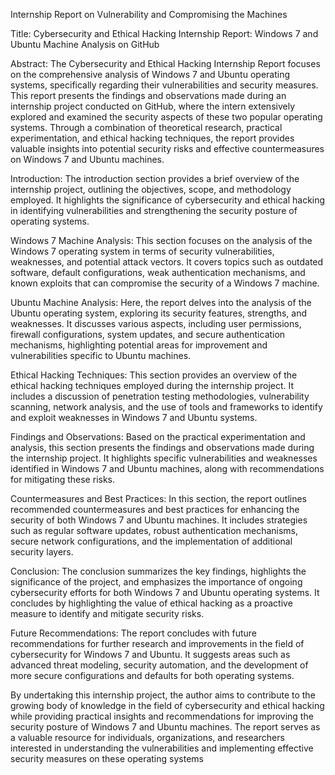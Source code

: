 Internship Report on Vulnerability and Compromising the Machines

Title: Cybersecurity and Ethical Hacking Internship Report: Windows 7 and Ubuntu Machine Analysis on GitHub

Abstract: The Cybersecurity and Ethical Hacking Internship Report focuses on the comprehensive analysis of Windows 7 and Ubuntu operating systems, specifically regarding their vulnerabilities and security measures. This report presents the findings and observations made during an internship project conducted on GitHub, where the intern extensively explored and examined the security aspects of these two popular operating systems. Through a combination of theoretical research, practical experimentation, and ethical hacking techniques, the report provides valuable insights into potential security risks and effective countermeasures on Windows 7 and Ubuntu machines.

Introduction: The introduction section provides a brief overview of the internship project, outlining the objectives, scope, and methodology employed. It highlights the significance of cybersecurity and ethical hacking in identifying vulnerabilities and strengthening the security posture of operating systems.

Windows 7 Machine Analysis: This section focuses on the analysis of the Windows 7 operating system in terms of security vulnerabilities, weaknesses, and potential attack vectors. It covers topics such as outdated software, default configurations, weak authentication mechanisms, and known exploits that can compromise the security of a Windows 7 machine.

Ubuntu Machine Analysis: Here, the report delves into the analysis of the Ubuntu operating system, exploring its security features, strengths, and weaknesses. It discusses various aspects, including user permissions, firewall configurations, system updates, and secure authentication mechanisms, highlighting potential areas for improvement and vulnerabilities specific to Ubuntu machines.

Ethical Hacking Techniques: This section provides an overview of the ethical hacking techniques employed during the internship project. It includes a discussion of penetration testing methodologies, vulnerability scanning, network analysis, and the use of tools and frameworks to identify and exploit weaknesses in Windows 7 and Ubuntu systems.

Findings and Observations: Based on the practical experimentation and analysis, this section presents the findings and observations made during the internship project. It highlights specific vulnerabilities and weaknesses identified in Windows 7 and Ubuntu machines, along with recommendations for mitigating these risks.

Countermeasures and Best Practices: In this section, the report outlines recommended countermeasures and best practices for enhancing the security of both Windows 7 and Ubuntu machines. It includes strategies such as regular software updates, robust authentication mechanisms, secure network configurations, and the implementation of additional security layers.

Conclusion: The conclusion summarizes the key findings, highlights the significance of the project, and emphasizes the importance of ongoing cybersecurity efforts for both Windows 7 and Ubuntu operating systems. It concludes by highlighting the value of ethical hacking as a proactive measure to identify and mitigate security risks.

Future Recommendations: The report concludes with future recommendations for further research and improvements in the field of cybersecurity for Windows 7 and Ubuntu. It suggests areas such as advanced threat modeling, security automation, and the development of more secure configurations and defaults for both operating systems.

By undertaking this internship project, the author aims to contribute to the growing body of knowledge in the field of cybersecurity and ethical hacking while providing practical insights and recommendations for improving the security posture of Windows 7 and Ubuntu machines. The report serves as a valuable resource for individuals, organizations, and researchers interested in understanding the vulnerabilities and implementing effective security measures on these operating systems
